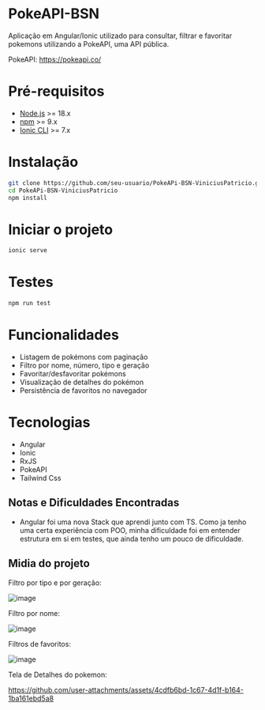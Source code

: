 # PokeAPI-BSN

Aplicação em Angular/Ionic utilizado para consultar, filtrar e favoritar pokemons utilizando a PokeAPI, uma API pública.

PokeAPI: https://pokeapi.co/

# Pré-requisitos

- [Node.js](https://nodejs.org/) >= 18.x
- [npm](https://www.npmjs.com/) >= 9.x
- [Ionic CLI](https://ionicframework.com/docs/cli) >= 7.x

# Instalação

```bash
git clone https://github.com/seu-usuario/PokeAPi-BSN-ViniciusPatricio.git
cd PokeAPi-BSN-ViniciusPatricio
npm install
```

# Iniciar o projeto

```bash
ionic serve
```

# Testes

```bash
npm run test
```

# Funcionalidades

- Listagem de pokémons com paginação
- Filtro por nome, número, tipo e geração
- Favoritar/desfavoritar pokémons
- Visualização de detalhes do pokémon
- Persistência de favoritos no navegador

# Tecnologias

- Angular
- Ionic
- RxJS
- PokeAPI
- Tailwind Css


## Notas e Dificuldades Encontradas

- Angular foi uma nova Stack que aprendi junto com TS. Como ja tenho uma certa experiência com POO, minha dificuldade foi em entender estrutura em si em testes, que ainda tenho um pouco de dificuldade.

## Midia do projeto

Filtro por tipo e por geração:

![image](https://github.com/user-attachments/assets/434cbd60-ab9c-48ea-9053-98d0e63b33b3)

Filtro por nome:

![image](https://github.com/user-attachments/assets/386c8b7f-1b3a-4496-86f0-e09531bd4953)


Filtros de favoritos:

![image](https://github.com/user-attachments/assets/670643a4-8039-4145-aa68-34c6c7c016f1)

Tela de Detalhes do pokemon:

https://github.com/user-attachments/assets/4cdfb6bd-1c67-4d1f-b164-1ba161ebd5a8



